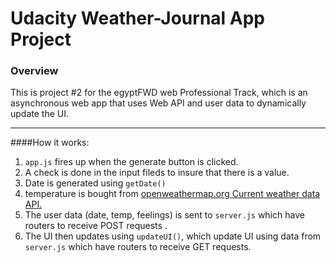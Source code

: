 # Udacity Weather-Journal App Project

### Overview
This is project #2 for the egyptFWD web Professional Track, which is an asynchronous web app that uses Web API and user data to dynamically update the UI.

------------
####How it works:
1. `app.js` fires up when the generate button is clicked.
2. A check is done in the input fileds to insure that there is a value.
3. Date is generated using `getDate()`
4. temperature is bought from [openweathermap.org Current weather data API.](https://openweathermap.org/current "openweathermap.org Current weather data API")
5. The user data (date, temp, feelings) is sent to `server.js` which have routers to receive POST requests .
6. The UI then updates using `updateUI()`, which update UI using data from `server.js` which have routers to receive GET requests.

